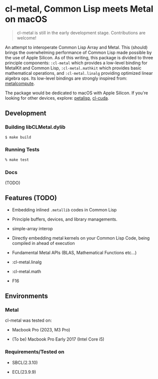 
# cl-metal, Common Lisp meets Metal on macOS

> cl-metal is still in the early development stage. Contributions are welcome!

An attempt to interoperate Common Lisp Array and Metal. This (should) brings the overwhelming performance of Common Lisp made possible by the use of Apple Silicon. As of this writing, this package is divided to three principle components: `:cl-metal` which provides a low-level binding for MetalKit and Common Lisp, `:cl-metal.mathkit` which provides basic mathematical operations, and `:cl-metal.linalg` providing optimized linear algebra ops. Its low-level bindings are strongly inspired from: [metalcompute](https://github.com/baldand/py-metal-compute).

The package would be dedicated to macOS with Apple Silicon. If you're looking for other devices, explore: [petalisp](https://github.com/marcoheisig/Petalisp/tree/master), [cl-cuda](https://github.com/takagi/cl-cuda).

## Development

### Building libCLMetal.dylib

```sh
$ make build
```

### Running Tests

```sh
% make test
```

### Docs

(TODO)

## Features (TODO)

- Embedding inlined `.metallib` codes in Common Lisp

- Principle buffers, devices, and library managements.

- simple-array interop

- Directly embedding metal kernels on your Common Lisp Code, being compiled in ahead of execution

- Fundamental Metal APIs (BLAS, Mathematical Functions etc...)

- :cl-metal.linalg

- :cl-metal.math

- F16

## Environments

### Metal

cl-metal was tested on:

- Macbook Pro (2023, M3 Pro)

- (To be) Macbook Pro Early 2017 (Intel Core i5)

### Requirements/Tested on

- SBCL(2.3.10)

- ECL(23.9.9)

